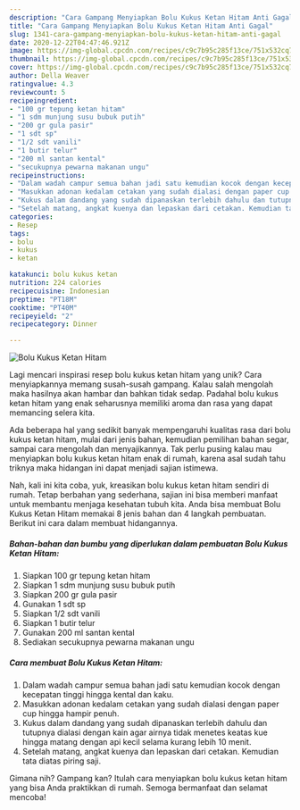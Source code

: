 ```yaml
---
description: "Cara Gampang Menyiapkan Bolu Kukus Ketan Hitam Anti Gagal"
title: "Cara Gampang Menyiapkan Bolu Kukus Ketan Hitam Anti Gagal"
slug: 1341-cara-gampang-menyiapkan-bolu-kukus-ketan-hitam-anti-gagal
date: 2020-12-22T04:47:46.921Z
image: https://img-global.cpcdn.com/recipes/c9c7b95c285f13ce/751x532cq70/bolu-kukus-ketan-hitam-foto-resep-utama.jpg
thumbnail: https://img-global.cpcdn.com/recipes/c9c7b95c285f13ce/751x532cq70/bolu-kukus-ketan-hitam-foto-resep-utama.jpg
cover: https://img-global.cpcdn.com/recipes/c9c7b95c285f13ce/751x532cq70/bolu-kukus-ketan-hitam-foto-resep-utama.jpg
author: Della Weaver
ratingvalue: 4.3
reviewcount: 5
recipeingredient:
- "100 gr tepung ketan hitam"
- "1 sdm munjung susu bubuk putih"
- "200 gr gula pasir"
- "1 sdt sp"
- "1/2 sdt vanili"
- "1 butir telur"
- "200 ml santan kental"
- "secukupnya pewarna makanan ungu"
recipeinstructions:
- "Dalam wadah campur semua bahan jadi satu kemudian kocok dengan kecepatan tinggi hingga kental dan kaku."
- "Masukkan adonan kedalam cetakan yang sudah dialasi dengan paper cup hingga hampir penuh."
- "Kukus dalam dandang yang sudah dipanaskan terlebih dahulu dan tutupnya dialasi dengan kain agar airnya tidak menetes keatas kue hingga matang dengan api kecil selama kurang lebih 10 menit."
- "Setelah matang, angkat kuenya dan lepaskan dari cetakan. Kemudian tata diatas piring saji."
categories:
- Resep
tags:
- bolu
- kukus
- ketan

katakunci: bolu kukus ketan 
nutrition: 224 calories
recipecuisine: Indonesian
preptime: "PT18M"
cooktime: "PT40M"
recipeyield: "2"
recipecategory: Dinner

---
```



![Bolu Kukus Ketan Hitam](https://img-global.cpcdn.com/recipes/c9c7b95c285f13ce/751x532cq70/bolu-kukus-ketan-hitam-foto-resep-utama.jpg)

Lagi mencari inspirasi resep bolu kukus ketan hitam yang unik? Cara menyiapkannya memang susah-susah gampang. Kalau salah mengolah maka hasilnya akan hambar dan bahkan tidak sedap. Padahal bolu kukus ketan hitam yang enak seharusnya memiliki aroma dan rasa yang dapat memancing selera kita.

Ada beberapa hal yang sedikit banyak mempengaruhi kualitas rasa dari bolu kukus ketan hitam, mulai dari jenis bahan, kemudian pemilihan bahan segar, sampai cara mengolah dan menyajikannya. Tak perlu pusing kalau mau menyiapkan bolu kukus ketan hitam enak di rumah, karena asal sudah tahu triknya maka hidangan ini dapat menjadi sajian istimewa.




Nah, kali ini kita coba, yuk, kreasikan bolu kukus ketan hitam sendiri di rumah. Tetap berbahan yang sederhana, sajian ini bisa memberi manfaat untuk membantu menjaga kesehatan tubuh kita. Anda bisa membuat Bolu Kukus Ketan Hitam memakai 8 jenis bahan dan 4 langkah pembuatan. Berikut ini cara dalam membuat hidangannya.

<!--inarticleads1-->

##### Bahan-bahan dan bumbu yang diperlukan dalam pembuatan Bolu Kukus Ketan Hitam:

1. Siapkan 100 gr tepung ketan hitam
1. Siapkan 1 sdm munjung susu bubuk putih
1. Siapkan 200 gr gula pasir
1. Gunakan 1 sdt sp
1. Siapkan 1/2 sdt vanili
1. Siapkan 1 butir telur
1. Gunakan 200 ml santan kental
1. Sediakan secukupnya pewarna makanan ungu




<!--inarticleads2-->

##### Cara membuat Bolu Kukus Ketan Hitam:

1. Dalam wadah campur semua bahan jadi satu kemudian kocok dengan kecepatan tinggi hingga kental dan kaku.
1. Masukkan adonan kedalam cetakan yang sudah dialasi dengan paper cup hingga hampir penuh.
1. Kukus dalam dandang yang sudah dipanaskan terlebih dahulu dan tutupnya dialasi dengan kain agar airnya tidak menetes keatas kue hingga matang dengan api kecil selama kurang lebih 10 menit.
1. Setelah matang, angkat kuenya dan lepaskan dari cetakan. Kemudian tata diatas piring saji.




Gimana nih? Gampang kan? Itulah cara menyiapkan bolu kukus ketan hitam yang bisa Anda praktikkan di rumah. Semoga bermanfaat dan selamat mencoba!
